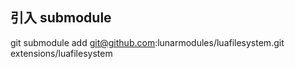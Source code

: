 ## 引入 submodule
git submodule add git@github.com:lunarmodules/luafilesystem.git extensions/luafilesystem